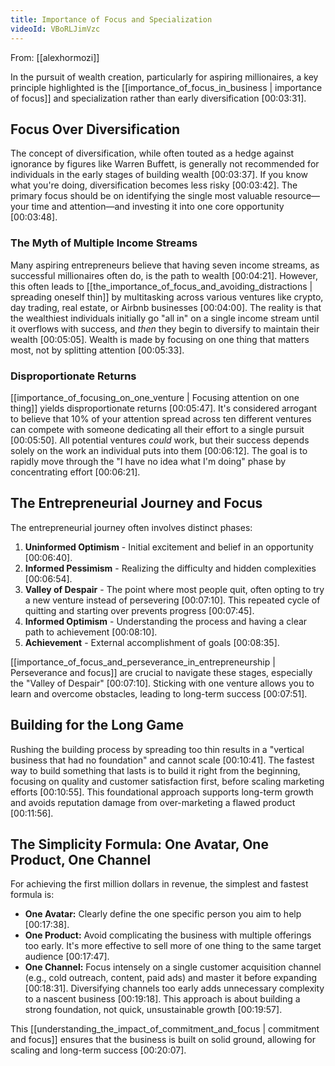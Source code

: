 ```yaml
---
title: Importance of Focus and Specialization
videoId: VBoRLJimVzc
---
```


From: [[alexhormozi]] <br/> 

In the pursuit of wealth creation, particularly for aspiring millionaires, a key principle highlighted is the [[importance_of_focus_in_business | importance of focus]] and specialization rather than early diversification <a class="yt-timestamp" data-t="00:03:31">[00:03:31]</a>.

## Focus Over Diversification
The concept of diversification, while often touted as a hedge against ignorance by figures like Warren Buffett, is generally not recommended for individuals in the early stages of building wealth <a class="yt-timestamp" data-t="00:03:37">[00:03:37]</a>. If you know what you're doing, diversification becomes less risky <a class="yt-timestamp" data-t="00:03:42">[00:03:42]</a>. The primary focus should be on identifying the single most valuable resource—your time and attention—and investing it into one core opportunity <a class="yt-timestamp" data-t="00:03:48">[00:03:48]</a>.

### The Myth of Multiple Income Streams
Many aspiring entrepreneurs believe that having seven income streams, as successful millionaires often do, is the path to wealth <a class="yt-timestamp" data-t="00:04:21">[00:04:21]</a>. However, this often leads to [[the_importance_of_focus_and_avoiding_distractions | spreading oneself thin]] by multitasking across various ventures like crypto, day trading, real estate, or Airbnb businesses <a class="yt-timestamp" data-t="00:04:00">[00:04:00]</a>. The reality is that the wealthiest individuals initially go "all in" on a single income stream until it overflows with success, and *then* they begin to diversify to maintain their wealth <a class="yt-timestamp" data-t="00:05:05">[00:05:05]</a>. Wealth is made by focusing on one thing that matters most, not by splitting attention <a class="yt-timestamp" data-t="00:05:33">[00:05:33]</a>.

### Disproportionate Returns
[[importance_of_focusing_on_one_venture | Focusing attention on one thing]] yields disproportionate returns <a class="yt-timestamp" data-t="00:05:47">[00:05:47]</a>. It's considered arrogant to believe that 10% of your attention spread across ten different ventures can compete with someone dedicating all their effort to a single pursuit <a class="yt-timestamp" data-t="00:05:50">[00:05:50]</a>. All potential ventures *could* work, but their success depends solely on the work an individual puts into them <a class="yt-timestamp" data-t="00:06:12">[00:06:12]</a>. The goal is to rapidly move through the "I have no idea what I'm doing" phase by concentrating effort <a class="yt-timestamp" data-t="00:06:21">[00:06:21]</a>.

## The Entrepreneurial Journey and Focus
The entrepreneurial journey often involves distinct phases:
1.  **Uninformed Optimism** - Initial excitement and belief in an opportunity <a class="yt-timestamp" data-t="00:06:40">[00:06:40]</a>.
2.  **Informed Pessimism** - Realizing the difficulty and hidden complexities <a class="yt-timestamp" data-t="00:06:54">[00:06:54]</a>.
3.  **Valley of Despair** - The point where most people quit, often opting to try a new venture instead of persevering <a class="yt-timestamp" data-t="00:07:10">[00:07:10]</a>. This repeated cycle of quitting and starting over prevents progress <a class="yt-timestamp" data-t="00:07:45">[00:07:45]</a>.
4.  **Informed Optimism** - Understanding the process and having a clear path to achievement <a class="yt-timestamp" data-t="00:08:10">[00:08:10]</a>.
5.  **Achievement** - External accomplishment of goals <a class="yt-timestamp" data-t="00:08:35">[00:08:35]</a>.

[[importance_of_focus_and_perseverance_in_entrepreneurship | Perseverance and focus]] are crucial to navigate these stages, especially the "Valley of Despair" <a class="yt-timestamp" data-t="00:07:10">[00:07:10]</a>. Sticking with one venture allows you to learn and overcome obstacles, leading to long-term success <a class="yt-timestamp" data-t="00:07:51">[00:07:51]</a>.

## Building for the Long Game
Rushing the building process by spreading too thin results in a "vertical business that had no foundation" and cannot scale <a class="yt-timestamp" data-t="00:10:41">[00:10:41]</a>. The fastest way to build something that lasts is to build it right from the beginning, focusing on quality and customer satisfaction first, before scaling marketing efforts <a class="yt-timestamp" data-t="00:10:55">[00:10:55]</a>. This foundational approach supports long-term growth and avoids reputation damage from over-marketing a flawed product <a class="yt-timestamp" data-t="00:11:56">[00:11:56]</a>.

## The Simplicity Formula: One Avatar, One Product, One Channel
For achieving the first million dollars in revenue, the simplest and fastest formula is:
*   **One Avatar:** Clearly define the one specific person you aim to help <a class="yt-timestamp" data-t="00:17:38">[00:17:38]</a>.
*   **One Product:** Avoid complicating the business with multiple offerings too early. It's more effective to sell more of one thing to the same target audience <a class="yt-timestamp" data-t="00:17:47">[00:17:47]</a>.
*   **One Channel:** Focus intensely on a single customer acquisition channel (e.g., cold outreach, content, paid ads) and master it before expanding <a class="yt-timestamp" data-t="00:18:31">[00:18:31]</a>. Diversifying channels too early adds unnecessary complexity to a nascent business <a class="yt-timestamp" data-t="00:19:18">[00:19:18]</a>. This approach is about building a strong foundation, not quick, unsustainable growth <a class="yt-timestamp" data-t="00:19:57">[00:19:57]</a>.

This [[understanding_the_impact_of_commitment_and_focus | commitment and focus]] ensures that the business is built on solid ground, allowing for scaling and long-term success <a class="yt-timestamp" data-t="00:20:07">[00:20:07]</a>.